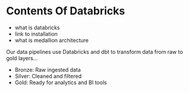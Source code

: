 

# Contents Of Databricks
- what is databricks
- link to installation
- what is medallion architecture

Our data pipelines use Databricks and dbt to transform data from raw to gold layers...

- Bronze: Raw ingested data
- Silver: Cleaned and filtered
- Gold: Ready for analytics and BI tools
